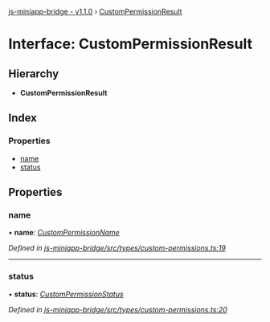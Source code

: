 [js-miniapp-bridge - v1.1.0](../README.md) › [CustomPermissionResult](custompermissionresult.md)

# Interface: CustomPermissionResult

## Hierarchy

* **CustomPermissionResult**

## Index

### Properties

* [name](custompermissionresult.md#name)
* [status](custompermissionresult.md#status)

## Properties

###  name

• **name**: *[CustomPermissionName](../enums/custompermissionname.md)*

*Defined in [js-miniapp-bridge/src/types/custom-permissions.ts:19](https://github.com/rakutentech/js-miniapp/blob/b2a8f8e/js-miniapp-bridge/src/types/custom-permissions.ts#L19)*

___

###  status

• **status**: *[CustomPermissionStatus](../enums/custompermissionstatus.md)*

*Defined in [js-miniapp-bridge/src/types/custom-permissions.ts:20](https://github.com/rakutentech/js-miniapp/blob/b2a8f8e/js-miniapp-bridge/src/types/custom-permissions.ts#L20)*
